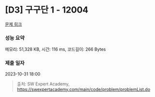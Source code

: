 # [D3] 구구단 1 - 12004 

[문제 링크](https://swexpertacademy.com/main/code/problem/problemDetail.do?contestProbId=AXkcWgFa8sADFAS8) 

### 성능 요약

메모리: 51,328 KB, 시간: 116 ms, 코드길이: 266 Bytes

### 제출 일자

2023-10-31 18:00



> 출처: SW Expert Academy, https://swexpertacademy.com/main/code/problem/problemList.do
